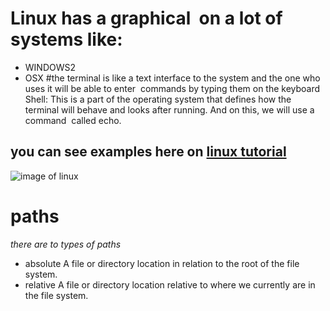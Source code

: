# Linux has a graphical  on a lot of systems like:
- WINDOWS2
- OSX 
#the terminal is like a text interface to the system and the one who uses it will be able to enter  commands by typing them on the keyboard
Shell: This is a part of the operating system that defines how the terminal will behave and looks after running. And on this, we will use
a command  called echo. 
## you can see examples here on [linux tutorial](https://ryanstutorials.net/linuxtutorial/navigation.php)
![image of linux](https://i.pcmag.com/imagery/articles/04TOvIQpyEoEZsqKyJIEBVS-9.fit_scale.size_2698x1517.jpg)
# paths 
*there are to types of paths* 
- absolute
A file or directory location in relation to the root of the file system.
- relative
A file or directory location relative to where we currently are in the file system.


